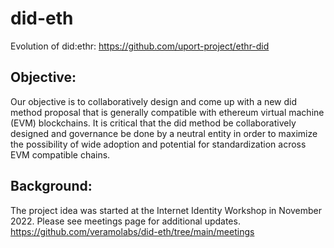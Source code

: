 # did-eth
Evolution of did:ethr: https://github.com/uport-project/ethr-did

## Objective:
Our objective is to collaboratively design and come up with a new did method proposal that is generally compatible with ethereum virtual machine (EVM) blockchains. It is critical that the did method be collaboratively designed and governance be done by a neutral entity in order to maximize the possibility of wide adoption and potential for standardization across EVM compatible chains.

## Background: 

The project idea was started at the Internet Identity Workshop in November 2022. Please see meetings page for additional updates. https://github.com/veramolabs/did-eth/tree/main/meetings
